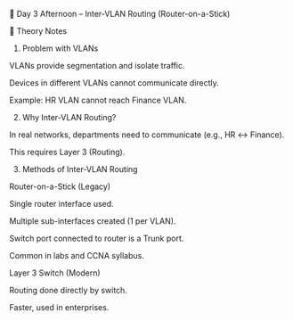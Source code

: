 📘 Day 3 Afternoon – Inter-VLAN Routing (Router-on-a-Stick)

🔹 Theory Notes

1. Problem with VLANs

VLANs provide segmentation and isolate traffic.

Devices in different VLANs cannot communicate directly.

Example: HR VLAN cannot reach Finance VLAN.

2. Why Inter-VLAN Routing?

In real networks, departments need to communicate (e.g., HR ↔ Finance).

This requires Layer 3 (Routing).

3. Methods of Inter-VLAN Routing

Router-on-a-Stick (Legacy)

Single router interface used.

Multiple sub-interfaces created (1 per VLAN).

Switch port connected to router is a Trunk port.

Common in labs and CCNA syllabus.

Layer 3 Switch (Modern)

Routing done directly by switch.

Faster, used in enterprises.
